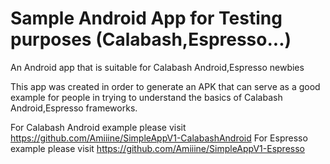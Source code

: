 # Sample Android App for Testing purposes (Calabash,Espresso...)
An Android app that is suitable for Calabash Android,Espresso newbies

This app was created in order to generate an APK that can serve as a good example for people in trying to understand the basics of Calabash Android,Espresso frameworks.

For Calabash Android example please visit https://github.com/Amiiine/SimpleAppV1-CalabashAndroid
For Espresso example please visit https://github.com/Amiiine/SimpleAppV1-Espresso
